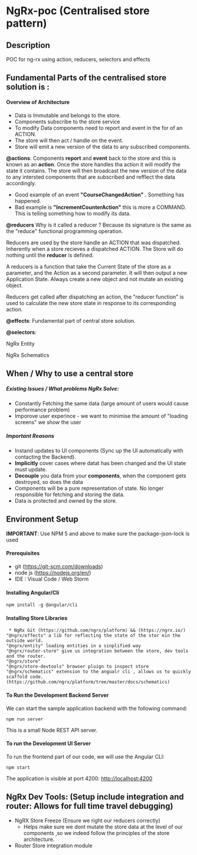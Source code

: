 # NgRx-poc (Centralised store pattern)

## Description
POC for ng-rx using action, reducers, selectors and effects

## Fundamental Parts of the centralised store solution is :

#### Overview of Architecture
* Data is Immutable and belongs to the store.
* Components subscribe to the store service
* To modify Data components need to report and event in the for of an ACTION.
* The store will then act / handle on the event.
* Store will emit a new version of the data to any subscribed components.

**@actions**: Components __report__ and __event__ back to the store and this is known as an __action__. Once the store handles tha action it will modify the state it contains. The store will then broadcast the new version of the data to any intersted components that are subscribed and refflect the data accordingly.
  * Good example of an event __"CourseChangedAction"__ . Something has happened.
  * Bad example is __"IncrementCounterAction"__ this is more a COMMAND. This is telling something how to modify its data.
  
**@reducers**
Why is it called a reducer ? 
Because its signature is the same as the "reduce" functional programming operation.

Reducers are used by the store handle an ACTION that was dispatched. Inherently when a store recieves a dispatched ACTION. The Store will do nothing until the __reducer__ is defined.

A reducers is a function that take the Current State of the store as a parameter, and the Action as a second parameter. It will then output a new Application State. Always create a new object and not mutate an existing object.

Reducers get called after dispatching an action, the "reducer function" is used to calculate the new store state in response to its corresponding action.
  
**@effects**: Fundamental part of central store solution.

**@selectors**: 

NgRx Entity

NgRx Schematics

## When / Why to use a central store

##### Existing Issues / What problems NgRx Solve:
* Constantly Fetching the same data (large amount of users would cause performance problem)
* Imporove user experince - we want to minimise the amount of "loading screens" we show the user

##### Important Reasons
* Instand updates to UI components (Sync up the UI automatically with contacting the Backend).
* __Implicitly__ cover cases where datat has been changed and the UI state must update.
* __Decouple__ you data from your __components__, when the component gets destroyed, so does the data
* Components will be a pure representation of state. No longer responsible for fetching and storing the data.
* Data is protected and owned by the store.

## Environment Setup

**IMPORTANT**: Use NPM 5 and above to make sure the package-json-lock is used

#### Prerequisites
 * git (https://git-scm.com/downloads)
 * node js (https://nodejs.org/en/)
 * IDE : Visual Code / Web Storm
 
#### Installing Angular/Cli

    npm install -g @angular/cli 
    
#### Installing Store Libraries

     * NgRx Git (https://github.com/ngrx/platform) && (https://ngrx.io/)
    "@ngrx/effects" a lib for reflecting the state of the stor ein the outside world.
    "@ngrx/entity" loading entities in a sinplified way
    "@ngrx/router-store" give us integration between the store, dev tools and the router.
    "@ngrx/store"
    "@ngrx/store-devtools" browser pluign to inspect store
    "@ngrx/schematics" extension to the angualr cli , allows us to quickly scaffold code.      (https://github.com/ngrx/platform/tree/master/docs/schematics)
        
    
#### To Run the Development Backend Server

We can start the sample application backend with the following command:

    npm run server

This is a small Node REST API server.

#### To run the Development UI Server

To run the frontend part of our code, we will use the Angular CLI:

    npm start 

The application is visible at port 4200: [http://localhost:4200](http://localhost:4200)


## NgRx Dev Tools: (Setup include integration and router: Allows for full time travel debugging)

* NgRX Store Freeze (Ensure we right our reducers correctly)
  * Helps make sure we dont mutate the store data at the level of our components ,so we indeed follow the principles of the store             architecture.
* Router Store integration module

